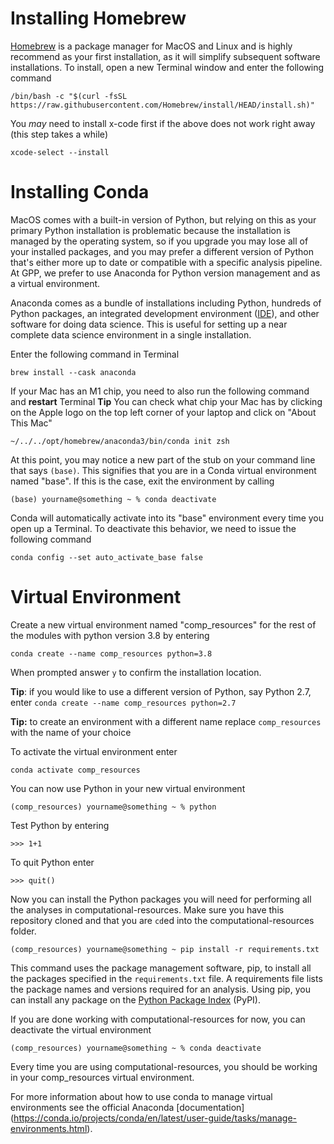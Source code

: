 # Installing Homebrew

[Homebrew](https://brew.sh/) is a package manager for MacOS and Linux and is highly recommend as your first installation, as it will simplify subsequent software installations. 
To install, open a new Terminal window and enter the following command
```
/bin/bash -c "$(curl -fsSL https://raw.githubusercontent.com/Homebrew/install/HEAD/install.sh)"
```
You *may* need to install x-code first if the above does not work right away (this step takes a while)
```
xcode-select --install
```

# Installing Conda

MacOS comes with a built-in version of Python, but relying on this as your primary Python installation is problematic because the installation is managed by the operating system, so if you upgrade you may lose all of your installed packages, and you may prefer a different version of Python that's either more up to date or compatible with a specific analysis pipeline. At GPP, we prefer to use Anaconda for Python version management and as a virtual environment. 

Anaconda comes as a bundle of installations including Python, hundreds of Python packages, an integrated development environment ([IDE](https://en.wikipedia.org/wiki/Integrated_development_environment)), and other software for doing data science. This is useful for setting up a near complete data science environment in a single installation. 

Enter the following command in Terminal
```
brew install --cask anaconda
```

If your Mac has an M1 chip, you need to also run the following command and **restart** Terminal 
**Tip** You can check what chip your Mac has by clicking on the Apple logo on the top left corner of your laptop and click on "About This Mac"
```
~/../../opt/homebrew/anaconda3/bin/conda init zsh
```

At this point, you may notice a new part of the stub on your command line that says `(base)`. This signifies that you are in a Conda virtual environment named "base". 
If this is the case, exit the environment by calling
```shell
(base) yourname@something ~ % conda deactivate
```

Conda will automatically activate into its "base" environment every time you open up a Terminal. To deactivate this behavior, we need to issue the following command
```
conda config --set auto_activate_base false
``` 

# Virtual Environment

Create a new virtual environment named "comp_resources" for the rest of the modules with python version 3.8 by entering

```shell
conda create --name comp_resources python=3.8
```

When prompted answer `y` to confirm the installation location.


**Tip**: if you would like to use a different version of Python, say Python 2.7, enter 
`conda create --name comp_resources python=2.7`

**Tip:** to create an environment with a different name replace `comp_resources` with the name of your choice

To activate the virtual environment enter
```shell
conda activate comp_resources
```

You can now use Python in your new virtual environment

```shell
(comp_resources) yourname@something ~ % python
```

Test Python by entering

```shell
>>> 1+1
```

To quit Python enter

```shell
>>> quit()
```

Now you can install the Python packages you will need for performing all the analyses in computational-resources. Make sure you have this repository cloned and that you are `cd`ed into the computational-resources folder.  

```shell
(comp_resources) yourname@something ~ pip install -r requirements.txt
```

This command uses the package management software, pip, to install all the packages
specified in the `requirements.txt` file. A requirements file lists the package names and versions
required for an analysis. Using pip, you
can install any package on the [Python Package Index](https://pypi.org/) (PyPI).

If you are done working with computational-resources for now, you can deactivate the
virtual environment 

```shell
(comp_resources) yourname@something ~ % conda deactivate
```

Every time you are using computational-resources, you should be working in your comp_resources virtual environment.

For more information about how to use conda to manage virtual environments see the official Anaconda [documentation] (https://conda.io/projects/conda/en/latest/user-guide/tasks/manage-environments.html).




